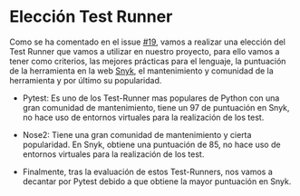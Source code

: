 # Elección Test Runner  

Como se ha comentado en el issue [#19](https://github.com/alvarogaro/AGR-MVS/issues/19), vamos a realizar una elección del Test Runner que vamos a utilizar en nuestro proyecto, para ello vamos a tener como criterios, las mejores prácticas para el lenguaje, la puntuación de la herramienta en la web [Snyk](https://snyk.io/), el mantenimiento y comunidad de la herramienta y por último su popularidad.

* Pytest: Es uno de los Test-Runner mas populares de Python con una gran comunidad de mantenimiento, tiene un 97 de puntuación en Snyk, no hace uso de entornos virtuales para la realización de los test.

* Nose2: Tiene una gran comunidad de mantenimiento y cierta popularidad. En Snyk, obtiene una puntuación de 85, no hace uso de entornos virtuales para la realización de los test.

* Finalmente, tras la evaluación de estos Test-Runners, nos vamos a decantar por Pytest debido a que obtiene la mayor puntuación en Snyk.






















































